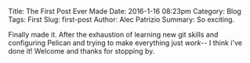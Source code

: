 Title: The First Post Ever Made
Date: 2016-1-16 08:23pm
Category: Blog
Tags: First
Slug: first-post
Author: Alec Patrizio
Summary: So exciting.

Finally made it. After the exhaustion of learning new git skills and configuring
Pelican and trying to make everything just *work*-- I think i've done it! Welcome and thanks
for stopping by.
